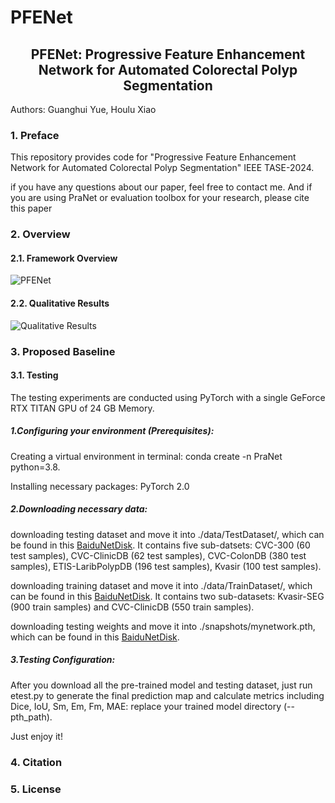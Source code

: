 # PFENet
## <center>PFENet: Progressive Feature Enhancement Network for Automated Colorectal Polyp Segmentation
Authors: Guanghui Yue, Houlu Xiao

### 1. Preface
This repository provides code for "Progressive Feature Enhancement Network for Automated Colorectal Polyp Segmentation" IEEE TASE-2024.

if you have any questions about our paper, feel free to contact me. And if you are using PraNet or evaluation toolbox for your research, please cite this paper
### 2. Overview
#### 2.1. Framework Overview
![PFENet](https://github.com/xiaohoulu/PFENet-main/blob/main/image/Network.jpg)
#### 2.2. Qualitative Results
![Qualitative Results](https://github.com/xiaohoulu/PFENet-main/blob/main/image/Fig6.png)
### 3. Proposed Baseline
#### 3.1. Testing
The testing experiments are conducted using PyTorch with a single GeForce RTX TITAN GPU of 24 GB Memory.
##### 1.Configuring your environment (Prerequisites):

Creating a virtual environment in terminal: conda create -n PraNet python=3.8.

Installing necessary packages: PyTorch 2.0

##### 2.Downloading necessary data:

downloading testing dataset and move it into ./data/TestDataset/, which can be found in this [BaiduNetDisk](https://pan.baidu.com/s/1DWRuou5HV3BAuLHNOJtHZw?pwd=0hiy). It contains five sub-datsets: CVC-300 (60 test samples), CVC-ClinicDB (62 test samples), CVC-ColonDB (380 test samples), ETIS-LaribPolypDB (196 test samples), Kvasir (100 test samples).

downloading training dataset and move it into ./data/TrainDataset/, which can be found in this [BaiduNetDisk](https://pan.baidu.com/s/1riid24WRmu9fT6hJSGXcXw?pwd=3ujq). It contains two sub-datasets: Kvasir-SEG (900 train samples) and CVC-ClinicDB (550 train samples).

downloading testing weights and move it into ./snapshots/mynetwork.pth, which can be found in this [BaiduNetDisk](https://pan.baidu.com/s/1HB99b3A8NtD9zXAjUcAAmQ?pwd=826p).

##### 3.Testing Configuration:

After you download all the pre-trained model and testing dataset, just run etest.py to generate the final prediction map and calculate metrics including Dice, IoU, Sm, Em, Fm, MAE: replace your trained model directory (--pth_path).

Just enjoy it!

### 4. Citation

### 5. License
